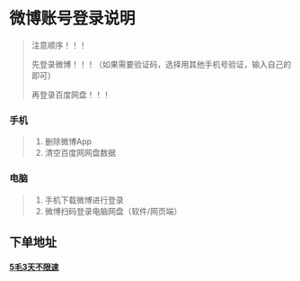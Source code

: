 # 微博账号登录说明

  

> 注意顺序！！！
>
> 先登录微博！！！（如果需要验证码，选择用其他手机号验证，输入自己的即可）
>
> 再登录百度网盘！！！

  

### 手机

> 1. 删除微博App
> 2. 清空百度网网盘数据

  

### 电脑

> 1. 手机下载微博进行登录
> 2. 微博扫码登录电脑网盘（软件/网页端）

  

## 下单地址

#### [5毛3天不限速](http://www.anran.ga/ "5毛3天不限速")
